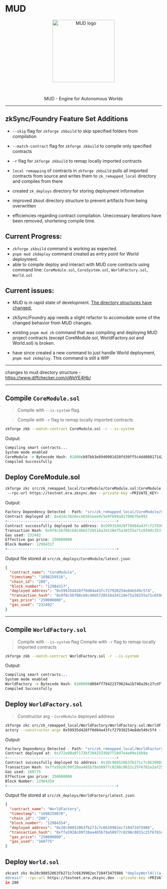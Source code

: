 # MUD

<div align="center">
<img src="docs/public/logo512-black-w-background.png" width="200" style="margin: 0 0 30px 0;" alt="MUD logo" />
<p>MUD - Engine for Autonomous Worlds</p>
</div>

---

## zkSync/Foundry Feature Set Additions

- `--skip` flag for `zkforge zkbuild` to skip specified folders from compilation

- `--match-contract` flag for `zkforge zkbuild` to compile only specified contracts

- `-r` flag for `zkforge zkbuild` to remap locally imported contracts

- `local remapping` of contracts in `zkforge zkbuild` pulls all imported contracts from source and writes them to `zk_remapped_local` directory and compiles from there

- created `zk_deploys` directory for storing deployment information

- improved zkout directory structure to prevent artifacts from being overwritten

- efficiencies regarding contract compilation. Uneccessary iterations have been removed, shortening compile time.

## Current Progress:

- `zkforge zkbuild` command is working as expected.
- `pnpm mud zkdeploy` command created as entry point for World deployment.
- able to compile deploy and interact with MUD core contracts using command line:
  `CoreModule.sol`, `CoreSystem.sol`, `WorldFactory.sol`, `World.sol`

## Current issues:

- MUD is in rapid state of development. [The directory structures have changed.](https://www.diffchecker.com/oWpYE4Hb/)

- zkSync/Foundry app needs a slight refactor to accomodate some of the changed behavior from MUD changes.

- existing `pnpm mud zk` command that was compiling and deploying MUD project contracts (except CoreModule.sol, WorldFactory.sol and World.sol) is broken.

- have since created a new command to just handle World deployment, `pnpm mud zkdeploy`. This command is still a WIP

---

changes to mud directory structure - https://www.diffchecker.com/oWpYE4Hb/

---

## Compile `CoreModule.sol`

> Compile with `--is-system` flag.

> Compile with `-r` flag to remap locally imported contracts

```bash
zkforge zkb --match-contract CoreModule.sol -r --is-system
```

Output:

```r
Compiling smart contracts...
System mode enabled
CoreModule -> Bytecode Hash: 01000cb97bb3e8940901d20fd39ff5c4dd088171423992c5445d9f49d9b5259c
Compiled Successfully
```

## Deploy CoreModule.sol

```bash
zkforge zkc src/zk_remapped_local/CoreModule/CoreModule.sol:CoreModule
 --rpc-url https://testnet.era.zksync.dev --private-key <PRIVATE_KEY> --chain 280
```

Output:

```r
Factory Dependency Detected - Path: "src/zk_remapped_local/CoreModule/CoreSystem.sol:CoreSystem"
Contract deployed at: 0x42dc3b26eceb561eee9c5e9f699a41709b7be992
+-------------------------------------------------+
Contract successfully deployed to address: 0x59935d420ff0d84a43fcf27930254e8de549c5f4
Transaction Hash: 0x9f8c56f08cb8c46b5720516a34110e75a38255a71c659dc3531e4029fcd4c250
Gas used: 232492
Effective gas price: 250000000
Block Number: 12984317
+-------------------------------------------------+
```

Output file stored at `src/zk_deploys/CoreModule/latest.json`:

```json
{
  "contract_name": "CoreModule",
  "timestamp": "1698259516",
  "chain_id": "280",
  "block_number": "12984317",
  "deployed address": "0x59935d420ff0d84a43fcf27930254e8de549c5f4",
  "transaction_hash": "0x9f8c56f08cb8c46b5720516a34110e75a38255a71c659dc3531e4029fcd4c250",
  "gas_price": "250000000",
  "gas_used": "232492"
}
```

---

## Compile `WorldFactory.sol`

> Compile with `--is-system` flag
> Compile with `-r` flag to remap locally imported contracts

```bash
zkforge zkb --match-contract WorldFactory.sol -r --is-system
```

Output:

```r
Compiling smart contracts...
System mode enabled
WorldFactory -> Bytecode Hash: 0100008d094ff78422379624a1b740a26c27cdff5390ef8e6b93cc23a4dcfead
Compiled Successfully
```

## Deploy `WorldFactory.sol`

> Constructor arg - `CoreModule` deployed address

```bash
zkforge zkc src/zk_remapped_local/WorldFactory/WorldFactory.sol:WorldF
actory --constructor-args 0x59935d420ff0d84a43fcf27930254e8de549c5f4 --rpc-url https://testnet.era.zksync.dev --private-key <PRIVATE_KEY> --chain 280
```

Output:

```r
Factory Dependency Detected - Path: "src/zk_remapped_local/WorldFactory/World.sol:World"
Contract deployed at: 0x372a98a8f173bf2042533b87f2047e4e09e14b9a
+-------------------------------------------------+
Contract successfully deployed to address: 0x20c98852063fb271c7c6639902ec7104f3475986
Transaction Hash: 0xffa5928c09f20aa485b79a50977c8298c0831c25f6781e2af25108f0d7626130
Gas used: 160775
Effective gas price: 250000000
Block Number: 12984354
+-------------------------------------------------+
```

Output file stored at `src/zk_deploys/WorldFactory/latest.json`:

```json
{
  "contract_name": "WorldFactory",
  "timestamp": "1698259670",
  "chain_id": "280",
  "block_number": "12984354",
  "deployed address": "0x20c98852063fb271c7c6639902ec7104f3475986",
  "transaction_hash": "0xffa5928c09f20aa485b79a50977c8298c0831c25f6781e2af25108f0d7626130",
  "gas_price": "250000000",
  "gas_used": "160775"
}
```

## Deploy `World.sol`

```bash
zkcast zks 0x20c98852063fb271c7c6639902ec7104f3475986 "deployWorld()(a
ddress)" --rpc-url https://testnet.era.zksync.dev --private-key <PRIVATE_KEY> --cha
in 280
```
